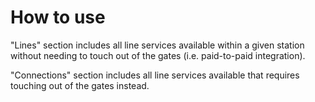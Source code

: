 # How to use

"Lines" section includes all line services available within a given station without needing to touch out of the gates (i.e. paid-to-paid integration).

"Connections" section includes all line services available that requires touching out of the gates instead.
